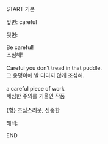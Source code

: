 START
기본

앞면:
careful


뒷면:
<div>Be careful! </div><div>조심해!</div><div><br></div><div><div>Careful you don’t tread in that puddle. </div><div><div>그 웅덩이에 발 디디지 않게 조심해.</div></div></div><div><br></div><div><div>a careful piece of work </div><div>세심한 주의를 기울인 작품</div></div><div><br></div><div>{형} 조심스러운, 신중한</div>


해석:
<!--ID: 1746614453565-->
END